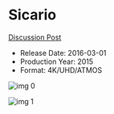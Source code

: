 # Sicario

[Discussion Post](https://www.avsforum.com/threads/bass-eq-for-filtered-movies.2995212/post-57642114)

* Release Date: 2016-03-01
* Production Year: 2015
* Format: 4K/UHD/ATMOS

![img 0](https://i.imgur.com/s1gwPmI.jpg)

![img 1](https://i.imgur.com/qD5DEU7.jpg)

